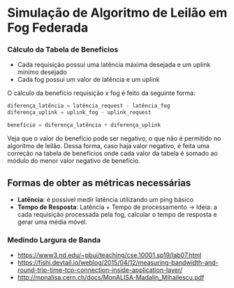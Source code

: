 # Simulação de Algoritmo de Leilão em Fog Federada
### Cálculo da Tabela de Benefícios
- Cada requisição possui uma latência máxima desejada e um uplink mínimo desejado
- Cada fog possui um valor de latência e um uplink


O cálculo da benefício requisição x fog é feito da seguinte forma:

```py
diferença_latência = latência_request - latência_fog
diferença_uplink = uplink_fog - uplink_request

benefício = diferença_latência + diferença_uplink
```

Veja que o valor do benefício pode ser negativo, o que não é permitido no algoritmo de leilão. Dessa forma, caso haja valor negativo, é feita uma correção na tabela de benefícios onde cada valor da tabela é somado ao módulo do menor valor negativo de benefício.


## Formas de obter as métricas necessárias

- **Latência**: é possível medir latência utilizando um ping básico
- **Tempo de Resposta**: Latência + Tempo de processamento -> Ideia: a cada requisição processada pela fog, calcular o tempo de resposta e gerar uma média móvel.

### Medindo Largura de Banda

- https://www3.nd.edu/~pbui/teaching/cse.10001.sp19/lab07.html
- https://fishi.devtail.io/weblog/2015/04/12/measuring-bandwidth-and-round-trip-time-tcp-connection-inside-application-layer/
- http://monalisa.cern.ch/docs/MonALISA-Madalin_Mihailescu.pdf